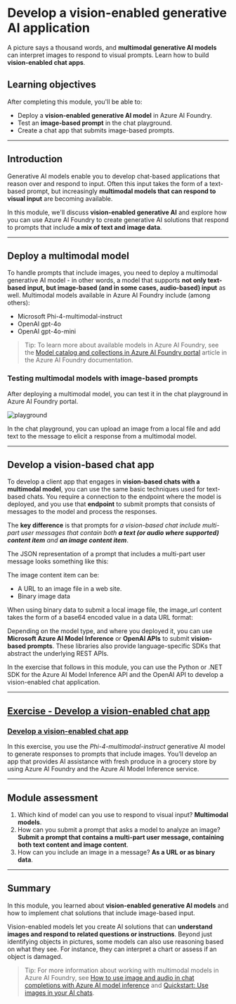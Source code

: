 # Develop a vision-enabled generative AI application

A picture says a thousand words, and **multimodal generative AI models** can interpret images to respond to visual prompts. Learn how to build **vision-enabled chat apps**.

## Learning objectives

After completing this module, you'll be able to:

- Deploy a **vision-enabled generative AI model** in Azure AI Foundry.
- Test an **image-based prompt** in the chat playground.
- Create a chat app that submits image-based prompts.

---

## Introduction

Generative AI models enable you to develop chat-based applications that reason over and respond to input. Often this input takes the form of a text-based prompt, but increasingly **multimodal models that can respond to visual input** are becoming available.

In this module, we'll discuss **vision-enabled generative AI** and explore how you can use Azure AI Foundry to create generative AI solutions that respond to prompts that include **a mix of text and image data**.

---

## Deploy a multimodal model

To handle prompts that include images, you need to deploy a multimodal generative AI model - in other words, a model that supports **not only text-based input, but image-based (and in some cases, audio-based) input** as well. Multimodal models available in Azure AI Foundry include (among others):

- Microsoft Phi-4-multimodal-instruct
- OpenAI gpt-4o
- OpenAI gpt-4o-mini

> Tip: To learn more about available models in Azure AI Foundry, see the [Model catalog and collections in Azure AI Foundry portal](https://learn.microsoft.com/en-us/azure/ai-foundry/how-to/model-catalog-overview) article in the Azure AI Foundry documentation.

### Testing multimodal models with image-based prompts

After deploying a multimodal model, you can test it in the chat playground in Azure AI Foundry portal.

![playground](https://learn.microsoft.com/en-us/training/wwl-data-ai/develop-generative-ai-vision-apps/media/image-prompt.png)

In the chat playground, you can upload an image from a local file and add text to the message to elicit a response from a multimodal model.

---

## Develop a vision-based chat app

To develop a client app that engages in **vision-based chats with a multimodal model**, you can use the same basic techniques used for text-based chats. You require a connection to the endpoint where the model is deployed, and you use that **endpoint** to submit prompts that consists of messages to the model and process the responses.

The **key difference** is that prompts for *a vision-based chat include multi-part user messages that contain both **a text (or audio where supported) content item** and **an image content item***.

The JSON representation of a prompt that includes a multi-part user message looks something like this:

The image content item can be:

- A URL to an image file in a web site.
- Binary image data

When using binary data to submit a local image file, the image_url content takes the form of a base64 encoded value in a data URL format:

Depending on the model type, and where you deployed it, you can use **Microsoft Azure AI Model Inference** or **OpenAI APIs** to submit **vision-based prompts**. These libraries also provide language-specific SDKs that abstract the underlying REST APIs.

In the exercise that follows in this module, you can use the Python or .NET SDK for the Azure AI Model Inference API and the OpenAI API to develop a vision-enabled chat application.

---

## [Exercise - Develop a vision-enabled chat app](https://learn.microsoft.com/en-us/training/modules/develop-generative-ai-vision-apps/4-exercise)

### [Develop a vision-enabled chat app](https://microsoftlearning.github.io/mslearn-ai-vision/Instructions/Labs/08-gen-ai-vision.html)

In this exercise, you use the *Phi-4-multimodal-instruct* generative AI model to generate responses to prompts that include images. You’ll develop an app that provides AI assistance with fresh produce in a grocery store by using Azure AI Foundry and the Azure AI Model Inference service.

---

## Module assessment

1. Which kind of model can you use to respond to visual input? **Multimodal models**.
2. How can you submit a prompt that asks a model to analyze an image? **Submit a prompt that contains a multi-part user message, containing both text content and image content**.
3. How can you include an image in a message? **As a URL or as binary data**.

---

## Summary

In this module, you learned about **vision-enabled generative AI models** and how to implement chat solutions that include image-based input.

Vision-enabled models let you create AI solutions that can **understand images and respond to related questions or instructions**. Beyond just identifying objects in pictures, some models can also use reasoning based on what they see. For instance, they can interpret a chart or assess if an object is damaged.

> Tip: For more information about working with multimodal models in Azure AI Foundry, see [How to use image and audio in chat completions with Azure AI model inference](https://learn.microsoft.com/en-us/azure/ai-foundry/model-inference/how-to/use-chat-multi-modal) and [Quickstart: Use images in your AI chats](https://learn.microsoft.com/en-us/azure/ai-services/openai/gpt-v-quickstart).